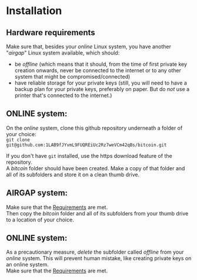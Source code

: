 # Installation

## Hardware requirements

Make sure that, besides your _online_ Linux system, you have another "_airgap_" Linux system available, which should:<br/>

- be _offline_ (which means that it should, from the time of first private key creation onwards, never be connected to the internet or to any other system that might be compromised/connected)
- have reliable storage for your private keys (still, you will need to have a backup plan for your private keys, preferably on paper. But do _not_ use a printer that's connected to the internet.)

## ONLINE system:

On the _online_ system, clone this github repository underneath a folder of your choice:<br/>
`git clone git@github.com:1LAB9fJYvmL9FUQREiUc2Rz7weVCm42qBs/bitcoin.git`

If you don't have `git` installed, use the https download feature of the repository.<br/>
A _bitcoin_ folder should have been created. Make a copy of that folder and all of its subfolders and store it on a clean thumb drive.

## AIRGAP system:

Make sure that the [Requirements](README.md#Requirements) are met.<br/>
Then copy the _bitcoin_ folder and all of its subfolders from your thumb drive to a location of your choice.<br/>

## ONLINE system:

As a precautionary measure, _delete_ the subfolder called _offline_ from your _online_ system. This will prevent human mistake, like creating private keys on an online system.<br/>
Make sure that the [Requirements](README.md#Requirements) are met.<br/>

